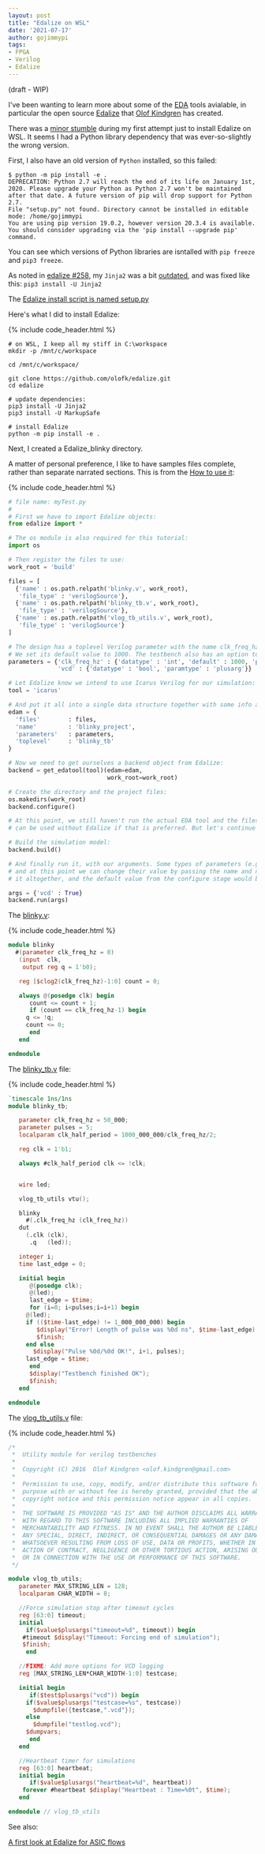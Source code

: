 ```yaml
---
layout: post
title: "Edalize on WSL"
date: '2021-07-17'
author: gojimmypi
tags:
- FPGA
- Verilog
- Edalize
---
```


(draft - WIP)

I've been wanting to learn more about some of the [EDA](https://en.wikipedia.org/wiki/Electronic_design_automation) tools avialable, 
in particular the open source [Edalize](https://github.com/olofk/edalize) that [Olof Kindgren](https://twitter.com/olofkindgren) has created.

There was a [minor stumble](https://github.com/olofk/edalize/issues/258) during my first attempt just to install Edalize on WSL.
It seems I had a Python library dependency that was ever-so-slightly the wrong version.

First, I also have an old version of `Python` installed, so this failed:
```
$ python -m pip install -e .
DEPRECATION: Python 2.7 will reach the end of its life on January 1st, 2020. Please upgrade your Python as Python 2.7 won't be maintained after that date. A future version of pip will drop support for Python 2.7.
File "setup.py" not found. Directory cannot be installed in editable mode: /home/gojimmypi
You are using pip version 19.0.2, however version 20.3.4 is available.
You should consider upgrading via the 'pip install --upgrade pip' command.
```

You can see which versions of Python libraries are isntalled with `pip freeze` and `pip3 freeze`.

As noted in [edalize #258](https://github.com/olofk/edalize/issues/258), my `Jinja2` was a bit [outdated](https://github.com/olofk/edalize/blob/master/setup.py#L57), and was fixed like this: `pip3 install -U Jinja2`

The [Edalize install script is named setup.py](https://github.com/olofk/edalize/blob/master/setup.py)

Here's what I did to install Edalize:

{% include code_header.html %}
```
# on WSL, I keep all my stiff in C:\workspace
mkdir -p /mnt/c/workspace

cd /mnt/c/workspace/

git clone https://github.com/olofk/edalize.git
cd edalize

# update dependencies:
pip3 install -U Jinja2
pip3 install -U MarkupSafe

# install Edalize
python -m pip install -e .

```

Next, I created a Edalize_blinky directory.



A matter of personal preference, I like to have samples files complete, rather than separate narrated sections.
This is from the [How to use it](https://github.com/olofk/edalize#how-to-use-it):

{% include code_header.html %}
```python
# file name: myTest.py
#
# First we have to import Edalize objects:
from edalize import *

# The os module is also required for this tutorial:
import os

# Then register the files to use:
work_root = 'build'

files = [
  {'name' : os.path.relpath('blinky.v', work_root),
   'file_type' : 'verilogSource'},
  {'name' : os.path.relpath('blinky_tb.v', work_root),
   'file_type' : 'verilogSource'},
  {'name' : os.path.relpath('vlog_tb_utils.v', work_root),
   'file_type' : 'verilogSource'}
]

# The design has a toplevel Verilog parameter with the name clk_freq_hz that accepts integers. 
# We set its default value to 1000. The testbench also has an option to enable waveform dumping by setting a plusarg called vcd:
parameters = {'clk_freq_hz' : {'datatype' : 'int', 'default' : 1000, 'paramtype' : 'vlogparam'},
              'vcd' : {'datatype' : 'bool', 'paramtype' : 'plusarg'}}

# Let Edalize know we intend to use Icarus Verilog for our simulation:
tool = 'icarus'

# And put it all into a single data structure together with some info about the toplevel and name for the project:
edam = {
  'files'        : files,
  'name'         : 'blinky_project',
  'parameters'   : parameters,
  'toplevel'     : 'blinky_tb'
}

# Now we need to get ourselves a backend object from Edalize:
backend = get_edatool(tool)(edam=edam,
                            work_root=work_root)

# Create the directory and the project files:
os.makedirs(work_root)
backend.configure()

# At this point, we still haven't run the actual EDA tool and the files in the `work_root` directory 
# can be used without Edalize if that is preferred. But let's continue the example with Edalize.

# Build the simulation model:
backend.build()

# And finally run it, with our arguments. Some types of parameters (e.g. plusargs) are defined aat runtime,
# and at this point we can change their value by passing the name and new value to run(). Or we could skip
# it altogether, and the default value from the configure stage would be used. Let's run with VCD logging enabled:

args = {'vcd' : True}
backend.run(args)

```

The [blinky.v](https://github.com/fusesoc/blinky/blob/master/blinky.v):

{% include code_header.html %}
```verilog
module blinky
  #(parameter clk_freq_hz = 0)
   (input  clk,
    output reg q = 1'b0);

   reg [$clog2(clk_freq_hz)-1:0] count = 0;

   always @(posedge clk) begin
      count <= count + 1;
      if (count == clk_freq_hz-1) begin
	 q <= !q;
	 count <= 0;
      end
   end

endmodule
```

The [blinky_tb.v](https://github.com/fusesoc/blinky/blob/master/blinky_tb.v) file:

{% include code_header.html %}
```verilog
`timescale 1ns/1ns
module blinky_tb;

   parameter clk_freq_hz = 50_000;
   parameter pulses = 5;
   localparam clk_half_period = 1000_000_000/clk_freq_hz/2;

   reg clk = 1'b1;

   always #clk_half_period clk <= !clk;


   wire led;

   vlog_tb_utils vtu();

   blinky
     #(.clk_freq_hz (clk_freq_hz))
   dut
     (.clk (clk),
      .q   (led));

   integer i;
   time last_edge = 0;

   initial begin
      @(posedge clk);
      @(led);
      last_edge = $time;
      for (i=0; i<pulses;i=i+1) begin
	 @(led);
	 if (($time-last_edge) != 1_000_000_000) begin
	    $display("Error! Length of pulse was %0d ns", $time-last_edge);
	    $finish;
	 end else
	   $display("Pulse %0d/%0d OK!", i+1, pulses);
	 last_edge = $time;
      end
      $display("Testbench finished OK");
      $finish;
   end

endmodule
```

The [vlog_tb_utils.v](https://github.com/fusesoc/vlog_tb_utils/blob/master/vlog_tb_utils.v) file:

{% include code_header.html %}
```verilog
/*
 *  Utility module for verilog testbenches
 *
 *  Copyright (C) 2016  Olof Kindgren <olof.kindgren@gmail.com>
 *
 *  Permission to use, copy, modify, and/or distribute this software for any
 *  purpose with or without fee is hereby granted, provided that the above
 *  copyright notice and this permission notice appear in all copies.
 *
 *  THE SOFTWARE IS PROVIDED "AS IS" AND THE AUTHOR DISCLAIMS ALL WARRANTIES
 *  WITH REGARD TO THIS SOFTWARE INCLUDING ALL IMPLIED WARRANTIES OF
 *  MERCHANTABILITY AND FITNESS. IN NO EVENT SHALL THE AUTHOR BE LIABLE FOR
 *  ANY SPECIAL, DIRECT, INDIRECT, OR CONSEQUENTIAL DAMAGES OR ANY DAMAGES
 *  WHATSOEVER RESULTING FROM LOSS OF USE, DATA OR PROFITS, WHETHER IN AN
 *  ACTION OF CONTRACT, NEGLIGENCE OR OTHER TORTIOUS ACTION, ARISING OUT OF
 *  OR IN CONNECTION WITH THE USE OR PERFORMANCE OF THIS SOFTWARE.
 */

module vlog_tb_utils;
   parameter MAX_STRING_LEN = 128;
   localparam CHAR_WIDTH = 8;

   //Force simulation stop after timeout cycles
   reg [63:0] timeout;
   initial
     if($value$plusargs("timeout=%d", timeout)) begin
	#timeout $display("Timeout: Forcing end of simulation");
	$finish;
     end

   //FIXME: Add more options for VCD logging
   reg [MAX_STRING_LEN*CHAR_WIDTH-1:0] testcase;

   initial begin
      if($test$plusargs("vcd")) begin
	 if($value$plusargs("testcase=%s", testcase))
	   $dumpfile({testcase,".vcd"});
	 else
	   $dumpfile("testlog.vcd");
	 $dumpvars;
      end
   end

   //Heartbeat timer for simulations
   reg [63:0] heartbeat;
   initial begin
      if($value$plusargs("heartbeat=%d", heartbeat))
	forever #heartbeat $display("Heartbeat : Time=%0t", $time);
   end

endmodule // vlog_tb_utils
```


See also:

[A first look at Edalize for ASIC flows](http://olofkindgren.blogspot.com/2021/04/a-first-look-at-edalize-for-asic-flows.html)